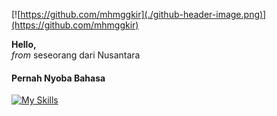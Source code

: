 [![https://github.com/mhmggkir](./github-header-image.png)](https://github.com/mhmggkir)

**Hello,** <br>
_from_ seseorang dari Nusantara

#### Pernah Nyoba Bahasa

[![My Skills](https://skillicons.dev/icons?i=cs,cpp,css,html,go,js,php,py)](https://github.com/mhmggkir)
